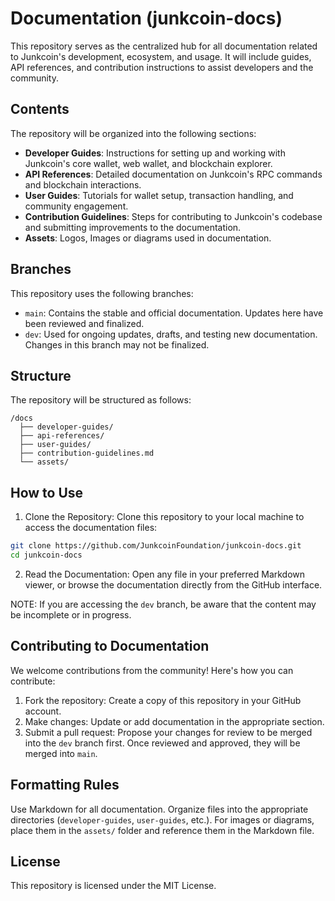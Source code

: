 # Documentation (junkcoin-docs)
This repository serves as the centralized hub for all documentation related to Junkcoin's development, ecosystem, and usage. It will include guides, API references, and contribution instructions to assist developers and the community.

## Contents
The repository will be organized into the following sections:
- **Developer Guides**: Instructions for setting up and working with Junkcoin's core wallet, web wallet, and blockchain explorer.
- **API References**: Detailed documentation on Junkcoin's RPC commands and blockchain interactions.
- **User Guides**: Tutorials for wallet setup, transaction handling, and community engagement.
- **Contribution Guidelines**: Steps for contributing to Junkcoin's codebase and submitting improvements to the documentation.
- **Assets**: Logos, Images or diagrams used in documentation.

## Branches
This repository uses the following branches:
- `main`: Contains the stable and official documentation. Updates here have been reviewed and finalized.
- `dev`: Used for ongoing updates, drafts, and testing new documentation. Changes in this branch may not be finalized.

## Structure
The repository will be structured as follows:
```plaintext
/docs
  ├── developer-guides/
  ├── api-references/
  ├── user-guides/
  ├── contribution-guidelines.md
  └── assets/
```

## How to Use
1. Clone the Repository: Clone this repository to your local machine to access the documentation files:
```bash
git clone https://github.com/JunkcoinFoundation/junkcoin-docs.git
cd junkcoin-docs
```
2. Read the Documentation: Open any file in your preferred Markdown viewer, or browse the documentation directly from the GitHub interface.

NOTE: If you are accessing the `dev` branch, be aware that the content may be incomplete or in progress.

## Contributing to Documentation
We welcome contributions from the community! Here's how you can contribute:
1. Fork the repository: Create a copy of this repository in your GitHub account.
2. Make changes: Update or add documentation in the appropriate section.
3. Submit a pull request: Propose your changes for review to be merged into the `dev` branch first. Once reviewed and approved, they will be merged into `main`.

## Formatting Rules
Use Markdown for all documentation.
Organize files into the appropriate directories (`developer-guides`, `user-guides`, etc.).
For images or diagrams, place them in the `assets/` folder and reference them in the Markdown file.

## License
This repository is licensed under the MIT License.
